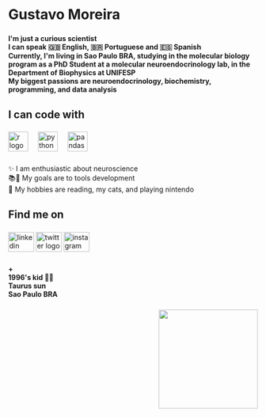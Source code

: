 <h1 align="left">Gustavo Moreira</h1>

###

<h4 align="left">I'm just a curious scientist<br>I can speak 🇬🇧 English, 🇧🇷 Portuguese and 🇪🇸 Spanish<br>Currently, I'm living in Sao Paulo BRA, studying in the molecular biology program as a PhD Student at a molecular neuroendocrinology lab, in the Department of Biophysics at UNIFESP<br>My biggest passions are neuroendocrinology, biochemistry, programming, and data analysis</h4>

###

<h2 align="left">I can code with</h2>

###

<div align="left">
  <img src="https://cdn.jsdelivr.net/gh/devicons/devicon/icons/r/r-original.svg" height="40" alt="r logo"  />
  <img width="12" />
  <img src="https://cdn.jsdelivr.net/gh/devicons/devicon/icons/python/python-original.svg" height="40" alt="python logo"  />
  <img width="12" />
  <img src="https://cdn.jsdelivr.net/gh/devicons/devicon/icons/pandas/pandas-original.svg" height="40" alt="pandas logo"  />
</div>

###

<p align="left">✨ I am enthusiastic about neuroscience<br>📚🎯 My goals are to tools development <br>🎲 My hobbies are reading, my cats, and playing nintendo</p>

###

<h2 align="left">Find me on</h2>

###

<div align="left">
  <img src="https://raw.githubusercontent.com/maurodesouza/profile-readme-generator/master/src/assets/icons/social/linkedin/default.svg" width="52" height="40" alt="linkedin logo"  />
  <img src="https://raw.githubusercontent.com/maurodesouza/profile-readme-generator/master/src/assets/icons/social/twitter/default.svg" width="52" height="40" alt="twitter logo"  />
  <img src="https://raw.githubusercontent.com/maurodesouza/profile-readme-generator/master/src/assets/icons/social/instagram/default.svg" width="52" height="40" alt="instagram logo"  />
</div>

###

<h4 align="left">+<br>1996's kid 🏳️‍🌈<br>Taurus sun<br>Sao Paulo BRA</h4>

###

<div align="right">
  <img height="200" src="https://user-images.githubusercontent.com/74038190/225813708-98b745f2-7d22-48cf-9150-083f1b00d6c9.gif"  />
</div>

###
